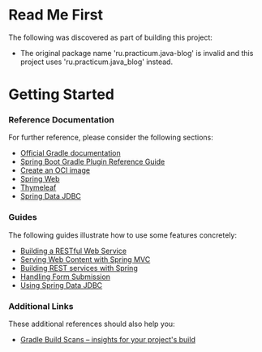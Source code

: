 # Read Me First
The following was discovered as part of building this project:

* The original package name 'ru.practicum.java-blog' is invalid and this project uses 'ru.practicum.java_blog' instead.

# Getting Started

### Reference Documentation
For further reference, please consider the following sections:

* [Official Gradle documentation](https://docs.gradle.org)
* [Spring Boot Gradle Plugin Reference Guide](https://docs.spring.io/spring-boot/3.4.2/gradle-plugin)
* [Create an OCI image](https://docs.spring.io/spring-boot/3.4.2/gradle-plugin/packaging-oci-image.html)
* [Spring Web](https://docs.spring.io/spring-boot/3.4.2/reference/web/servlet.html)
* [Thymeleaf](https://docs.spring.io/spring-boot/3.4.2/reference/web/servlet.html#web.servlet.spring-mvc.template-engines)
* [Spring Data JDBC](https://docs.spring.io/spring-boot/3.4.2/reference/data/sql.html#data.sql.jdbc)

### Guides
The following guides illustrate how to use some features concretely:

* [Building a RESTful Web Service](https://spring.io/guides/gs/rest-service/)
* [Serving Web Content with Spring MVC](https://spring.io/guides/gs/serving-web-content/)
* [Building REST services with Spring](https://spring.io/guides/tutorials/rest/)
* [Handling Form Submission](https://spring.io/guides/gs/handling-form-submission/)
* [Using Spring Data JDBC](https://github.com/spring-projects/spring-data-examples/tree/master/jdbc/basics)

### Additional Links
These additional references should also help you:

* [Gradle Build Scans – insights for your project's build](https://scans.gradle.com#gradle)

